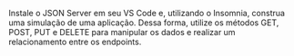 Instale o JSON Server em seu VS Code e, utilizando o Insomnia, construa uma simulação de uma aplicação. Dessa forma, utilize os métodos GET, POST, PUT e DELETE para manipular os dados e realizar um relacionamento entre os endpoints.